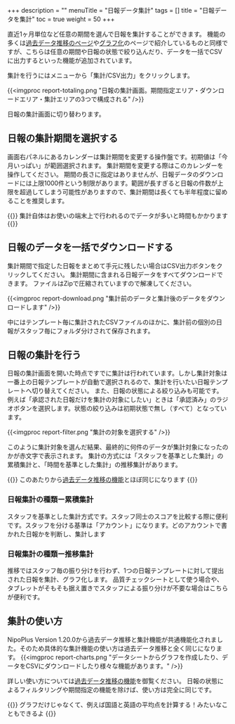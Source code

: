 +++
description = ""
menuTitle = "日報データ集計"
tags = []
title = "日報データを集計"
toc = true
weight = 50
+++

直近1ヶ月単位など任意の期間を選んで日報を集計することができます。
機能の多くは[過去データ推移のページ](/manual/report/analytics/list/)や[グラフ化](/manual/report/analytics/chart/)のページで紹介しているものと同様ですが、こちらは任意の期間や日報の状態で絞り込んだり、データを一括でCSVに出力するといった機能が追加されています。

集計を行うにはメニューから「集計/CSV出力」をクリックします。

{{<imgproc report-totaling.png "日報の集計画面。期間指定エリア・ダウンロードエリア・集計エリアの3つで構成される" />}}

日報の集計画面に切り替わります。

## 日報の集計期間を選択する

画面右パネルにあるカレンダーは集計期間を変更する操作盤です。初期値は「今月いっぱい」が範囲選択されます。
集計期間を変更する際はこのカレンダーを操作してください。
期間の長さに指定はありませんが、日報データのダウンロードには上限1000件という制限があります。範囲が長すぎると日報の件数が上限を超過してしまう可能性がありますので、集計期間は長くても半年程度に留めることを推奨します。

{{<alice pos="right" icon="here">}}
集計自体はお使いの端末上で行われるのでデータが多いと時間もかかります
{{</alice>}}

## 日報のデータを一括でダウンロードする

集計期間で指定した日報をまとめて手元に残したい場合はCSV出力ボタンをクリックしてください。
集計期間に含まれる日報データをすべてダウンロードできます。
ファイルはZipで圧縮されていますので解凍してください。

{{<imgproc report-download.png "集計前のデータと集計後のデータをダウンロードします" />}}

中にはテンプレート毎に集計されたCSVファイルのほかに、集計前の個別の日報がスタッフ毎にフォルダ分けされて保存されます。

## 日報の集計を行う

日報の集計画面を開いた時点ですでに集計は行われています。しかし集計対象は一番上の日報テンプレートが自動で選択されるので、集計を行いたい日報テンプレートへ切り替えてください。
また、日報の状態による絞り込みも可能です。例えば「承認された日報だけを集計の対象にしたい」ときは「承認済み」のラジオボタンを選択します。状態の絞り込みは初期状態で無し（すべて）となっています。

{{<imgproc report-filter.png "集計の対象を選択する" />}}

このように集計対象を選んだ結果、最終的に何件のデータが集計対象になったのかが赤文字で表示されます。
集計の方式には「スタッフを基準とした集計」の累積集計と、「時間を基準とした集計」の推移集計があります。

{{<alice pos="right" icon="here">}}
このあたりから[過去データ推移の機能](/manual/report/analytics/list/)とほぼ同じになります
{{</alice>}}

### 日報集計の種類ー累積集計

スタッフを基準とした集計方式です。スタッフ同士のスコアを比較する際に便利です。スタッフを分ける基準は「アカウント」になります。どのアカウントで書かれた日報かを判断し、集計します

### 日報集計の種類ー推移集計

推移ではスタッフ毎の振り分けを行わず、1つの日報テンプレートに対して提出された日報を集計、グラフ化します。
品質チェックシートとして使う場合や、タブレットがそもそも据え置きでスタッフによる振り分けが不要な場合はこちらが便利です。

## 集計の使い方

NipoPlus Version 1.20.0から過去データ推移と集計機能が共通機能化されました。そのため具体的な集計機能の使い方は過去データ推移と全く同じになります。
{{<imgproc report-charts.png "データシートからグラフを作成したり、データをCSVにダウンロードしたり様々な機能があります。" />}}

詳しい使い方については[過去データ推移の機能](/manual/report/analytics/list/)を御覧ください。
日報の状態によるフィルタリングや期間指定の機能を除けば、使い方は完全に同じです。

{{<alice pos="right" icon="ok">}}
グラフだけじゃなくて、例えば国語と英語の平均点を計算する！みたいなこともできるよ
{{</alice>}}
